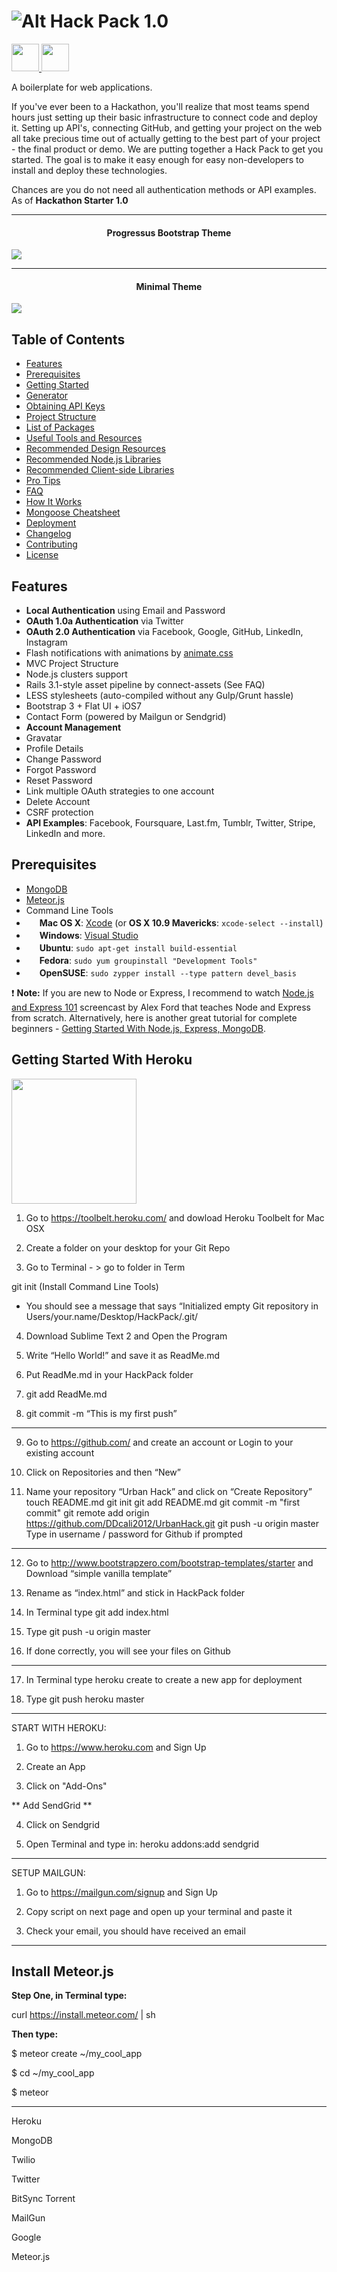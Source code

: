 ![Alt](http://highgroundhackers.org/wp-content/uploads/2014/04/hack11.png)
Hack Pack 1.0
=====================

<a href="https://github.com/sahat/hackathon-starter/zipball/master">
  <img src="http://highgroundhackers.org/wp-content/uploads/2014/04/buttonblack.png" height="44">
</a> <a href="http://hackathonstarter.herokuapp.com" target="_blank">
  <img src="http://highgroundhackers.org/wp-content/uploads/2014/04/gdemobutton.png" height="44">
</a>

A boilerplate for web applications.

If you've ever been to a Hackathon, you'll realize that most teams spend hours just setting up their basic infrastructure to connect code and deploy it. Setting up API's, connecting GitHub, and getting your project on the web all take precious time out of actually getting to the best part of your project - the final product or demo. We are putting together a Hack Pack to get you started. The goal is to make it easy enough for easy non-developers to install and deploy these technologies.

Chances are you do not need all authentication methods or API examples. As of **Hackathon Starter 1.0**

<hr />

<h4 align="center">Progressus Bootstrap Theme</h3>

![](http://highgroundhackers.org/wp-content/uploads/2014/04/progressus.png)

<hr />

<h4 align="center">Minimal Theme</h3>

![](http://highgroundhackers.org/wp-content/uploads/2014/04/minimal.png)

Table of Contents
-----------------

- [Features](#features)
- [Prerequisites](#prerequisites)
- [Getting Started](#getting-started)
- [Generator](#generator)
- [Obtaining API Keys](#obtaining-api-keys)
- [Project Structure](#project-structure)
- [List of Packages](#list-of-packages)
- [Useful Tools and Resources](#useful-tools-and-resources)
- [Recommended Design Resources](#recommended-design-resources)
- [Recommended Node.js Libraries](#recommended-nodejs-libraries)
- [Recommended Client-side Libraries](#recommended-client-side-libraries)
- [Pro Tips](#pro-tips)
- [FAQ](#faq)
- [How It Works](#how-it-works-mini-guides)
- [Mongoose Cheatsheet](#mongoose-cheatsheet)
- [Deployment](#deployment)
- [Changelog](#changelog)
- [Contributing](#contributing)
- [License](#license)

Features
--------

- **Local Authentication** using Email and Password
- **OAuth 1.0a Authentication** via Twitter
- **OAuth 2.0 Authentication** via Facebook, Google, GitHub, LinkedIn, Instagram
- Flash notifications with animations by [animate.css](http://daneden.github.io/animate.css/)
- MVC Project Structure
- Node.js clusters support
- Rails 3.1-style asset pipeline by connect-assets (See FAQ)
- LESS stylesheets (auto-compiled without any Gulp/Grunt hassle)
- Bootstrap 3 + Flat UI + iOS7
- Contact Form (powered by Mailgun or Sendgrid)
- **Account Management**
 - Gravatar
 - Profile Details
 - Change Password
 - Forgot Password
 - Reset Password
 - Link multiple OAuth strategies to one account
 - Delete Account
- CSRF protection
- **API Examples**: Facebook, Foursquare, Last.fm, Tumblr, Twitter, Stripe, LinkedIn and more.

Prerequisites
-------------

- [MongoDB](http://www.mongodb.org/downloads)
- [Meteor.js](https://www.meteor.com)
- Command Line Tools
 - <img src="http://deluge-torrent.org/images/apple-logo.gif" height="17">&nbsp;**Mac OS X**: [Xcode](https://itunes.apple.com/us/app/xcode/id497799835?mt=12) (or **OS X 10.9 Mavericks**: `xcode-select --install`)
 - <img src="http://dc942d419843af05523b-ff74ae13537a01be6cfec5927837dcfe.r14.cf1.rackcdn.com/wp-content/uploads/windows-8-50x50.jpg" height="17">&nbsp;**Windows**: [Visual Studio](http://www.visualstudio.com/downloads/download-visual-studio-vs#d-express-windows-8)
 - <img src="https://lh5.googleusercontent.com/-2YS1ceHWyys/AAAAAAAAAAI/AAAAAAAAAAc/0LCb_tsTvmU/s46-c-k/photo.jpg" height="17">&nbsp;**Ubuntu**: `sudo apt-get install build-essential`
 - <img src="http://i1-news.softpedia-static.com/images/extra/LINUX/small/slw218news1.png" height="17">&nbsp;**Fedora**: `sudo yum groupinstall "Development Tools"`
 - <img src="https://en.opensuse.org/images/b/be/Logo-geeko_head.png" height="17">&nbsp;**OpenSUSE**: `sudo zypper install --type pattern devel_basis`

:exclamation: **Note:** If you are new to Node or Express, I recommend to watch
[Node.js and Express 101](http://www.youtube.com/watch?v=BN0JlMZCtNU)
screencast by Alex Ford that teaches Node and Express from scratch. Alternatively,
here is another great tutorial for complete beginners - [Getting Started With Node.js, Express, MongoDB](http://cwbuecheler.com/web/tutorials/2013/node-express-mongo/).

Getting Started With Heroku
---------------------------

<img src="http://www.coloandcloud.com/wp-content/uploads/2012/05/heroku_logo.jpg" width="200">

1. Go to https://toolbelt.heroku.com/ and dowload Heroku Toolbelt for Mac OSX

2. Create a folder on your desktop for your Git Repo

3. Go to Terminal - > go to folder in Term

git init (Install Command Line Tools)

- You should see a message that says “Initialized empty Git repository in Users/your.name/Desktop/HackPack/.git/

4. Download Sublime Text 2 and Open the Program

5. Write “Hello World!” and save it as ReadMe.md

6. Put ReadMe.md in your HackPack folder

7. git add ReadMe.md

8. git commit -m “This is my first push”
______

9. Go to https://github.com/ and create an account or Login to your existing account

10. Click on Repositories and then “New”

11. Name your repository “Urban Hack” and click on “Create Repository”
touch README.md
git init
git add README.md
git commit -m "first commit"
git remote add origin https://github.com/DDcali2012/UrbanHack.git
git push -u origin master
Type in username / password for Github if prompted
______

12. Go to http://www.bootstrapzero.com/bootstrap-templates/starter and Download “simple vanilla template”

13. Rename as “index.html” and stick in HackPack folder

14. In Terminal type git add index.html

15. Type git push -u origin master

16. If done correctly, you will see your files on Github

______________

17. In Terminal type heroku create to create a new app for deployment

18. Type git push heroku master

<hr>

START WITH HEROKU:

1. Go to https://www.heroku.com and Sign Up

2. Create an App

3. Click on "Add-Ons"

** Add SendGrid **

4. Click on Sendgrid

5. Open Terminal and type in: heroku addons:add sendgrid

<hr >

SETUP MAILGUN:

1. Go to https://mailgun.com/signup and Sign Up

2. Copy script on next page and open up your terminal and paste it

3. Check your email, you should have received an email 

<hr>

Install Meteor.js
-----------------

**Step One, in Terminal type:**

curl https://install.meteor.com/ | sh

**Then type:**

$ meteor create ~/my_cool_app

$ cd ~/my_cool_app

$ meteor

<hr >

<p>Heroku</p>
<p>MongoDB</p>
<p>Twilio</p>
<p>Twitter</p>
<p>BitSync Torrent</p>
<p>MailGun</p>
<p>Google</p>
<p>Meteor.js</p>
